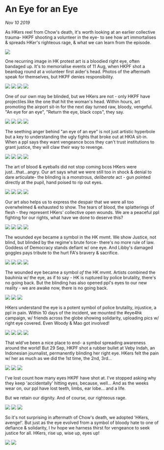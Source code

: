 # An Eye for an Eye
*Nov 10 2019*

As HKers reel from Chow's death, it's worth looking at an earlier collective trauma- HKPF shooting a volunteer in the eye- to see how art immortalises & spreads HKer's righteous rage, & what we can learn from the episode.

![](images/thread43/t43-p1.jpg)

One recurring image in HK protest art is a bloodied right eye, often bandaged up. It's to memorialise events of 11 Aug, when HKPF shot a beanbag round at a volunteer first aider's head. Photos of the aftermath speak for themselves, but HKPF denies responsibility. 

![](images/thread43/t43-p2.jpg)
![](images/thread43/t43-p3.jpg)
![](images/thread43/t43-p4.jpg)
![](images/thread43/t43-p5.jpg)

One of our own may be blinded, but we HKers are not - only HKPF have projectiles like the one that hit the woman's head. Within hours, art promoting the airport sit-in for the next day turned raw, bloody, vengeful. "An eye for an eye", "Return the eye, black cops", they say.

![](images/thread43/t43-p6.jpg)
![](images/thread43/t43-p7.jpg)
![](images/thread43/t43-p8.jpg)
![](images/thread43/t43-p9.jpg)

The seething anger behind "an eye of an eye" is not just artistic hyperbole but a key to understanding the ugly fights that broke out at HKIA sit-in. When a ppl says they want vengeance bcos they can't trust institutions to grant justice, they will claw their way to revenge. 

![](images/thread43/t43-p10.jpg)
![](images/thread43/t43-p11.jpg)
![](images/thread43/t43-p12.jpg)
![](images/thread43/t43-p13.jpg)

The art of blood & eyeballs did not stop coming bcos HKers were just...that...angry. Our art says what we were still too in shock & denial to dare articulate- the blinding is a monstrous, *deliberate* act - gun pointed directly at the pupil, hand poised to rip out eyes.

![](images/thread43/t43-p14.jpg)
![](images/thread43/t43-p15.jpg)
![](images/thread43/t43-p16.jpg)
![](images/thread43/t43-p17.jpg)

Our art also helps us to express the despair that we were all too overwhelmed & exhausted to show. The tears of blood, the splatterings of flesh - they represent HKers' collective open wounds. We are a peaceful ppl fighting for our rights, what have we done to deserve this?

![](images/thread43/t43-p18.jpg)
![](images/thread43/t43-p19.jpg)
![](images/thread43/t43-p20.jpg)
![](images/thread43/t43-p21.jpg)

The wounded eye became a symbol in the HK mvmt. We show Justice, not blind, but blinded by the regime's brute force- there's no more rule of law. Goddess of Democracy stands defiant w/ one eye. And Libby's damaged goggles pays tribute to the hurt FA's bravery & sacrifice.

![](images/thread43/t43-p22.jpg)
![](images/thread43/t43-p23.jpg)
![](images/thread43/t43-p24.jpg)
![](images/thread43/t43-p25.jpg)

The wounded eye became a symbol *of* the HK mvmt. Artists combined the bauhinia w/ the eye, as if to say - HK is ruptured by police brutality, there's no going back. But the blinding has also opened ppl's eyes to our new reality - we are awake now, there is no going back. 

![](images/thread43/t43-p26.jpg)
![](images/thread43/t43-p27.jpg)
![](images/thread43/t43-p28.jpg)

HKers understand the eye is a potent symbol of police brutality, injustice, a ppl in pain. Within 10 days of the incident, we mounted the #eye4hk campaign, w/ friends across the globe showing solidarity, uploading pics w/ right eye covered. Even Woody & Mao got involved!

![](images/thread43/t43-p29.jpg)
![](images/thread43/t43-p30.jpg)
![](images/thread43/t43-p31.jpg)
![](images/thread43/t43-p32.jpg)

That wld've been a nice place to end- a symbol spreading awareness around the world! But 29 Sep, HKPF shot a rubber bullet at Veby Indah, an Indonesian journalist, permanently blinding her right eye. HKers felt the pain w/ her as much as we did the 1st time, the 2nd, 3rd...

![](images/thread43/t43-p33.jpg)
![](images/thread43/t43-p34.jpg)
![](images/thread43/t43-p35.jpg)

I've lost count how many eyes HKPF have shot at. I've stopped asking why they keep 'accidentally' hitting eyes, because, well... And as the weeks wear on, our ppl have lost teeth, limbs, ear lobe... and a life.

But we retain our dignity. And of course, our righteous rage. 

![](images/thread43/t43-p36.jpg)
![](images/thread43/t43-p37.jpg)
![](images/thread43/t43-p38.jpg)

So it's not surprising in aftermath of Chow's death, we adopted 'HKers, avenge!'. But just as the eye evolved from a symbol of bloody hate to one of defiance & solidarity, I hv hope we harness thirst for vengeance to seek justice for all. HKers, rise up, wise up, eyes up!

![](images/thread43/t43-p39.jpg)
![](images/thread43/t43-p40.jpg)


